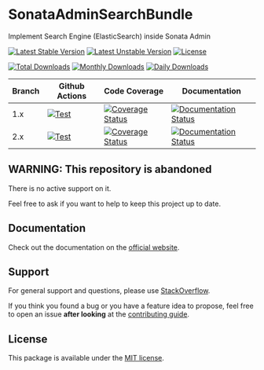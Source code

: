 <!--
DO NOT EDIT THIS FILE!

It's auto-generated by sonata-project/dev-kit package.
-->

# SonataAdminSearchBundle

Implement Search Engine (ElasticSearch) inside Sonata Admin

[![Latest Stable Version](https://poser.pugx.org/sonata-project/admin-search-bundle/v/stable)](https://packagist.org/packages/sonata-project/admin-search-bundle)
[![Latest Unstable Version](https://poser.pugx.org/sonata-project/admin-search-bundle/v/unstable)](https://packagist.org/packages/sonata-project/admin-search-bundle)
[![License](https://poser.pugx.org/sonata-project/admin-search-bundle/license)](https://packagist.org/packages/sonata-project/admin-search-bundle)

[![Total Downloads](https://poser.pugx.org/sonata-project/admin-search-bundle/downloads)](https://packagist.org/packages/sonata-project/admin-search-bundle)
[![Monthly Downloads](https://poser.pugx.org/sonata-project/admin-search-bundle/d/monthly)](https://packagist.org/packages/sonata-project/admin-search-bundle)
[![Daily Downloads](https://poser.pugx.org/sonata-project/admin-search-bundle/d/daily)](https://packagist.org/packages/sonata-project/admin-search-bundle)

Branch | Github Actions | Code Coverage | Documentation |
------ | -------------- | ------------- | ------------- |
1.x | [![Test][test_stable_badge]][test_stable_link] | [![Coverage Status][coverage_stable_badge]][coverage_stable_link] | [![Documentation Status][documentation_stable_badge]][documentation_stable_link] |
2.x | [![Test][test_unstable_badge]][test_unstable_link] | [![Coverage Status][coverage_unstable_badge]][coverage_unstable_link] | [![Documentation Status][documentation_unstable_badge]][documentation_unstable_link] |

## WARNING: This repository is abandoned

There is no active support on it.

Feel free to ask if you want to help to keep this project up to date.

## Documentation

Check out the documentation on the [official website](https://docs.sonata-project.org/projects/SonataAdminSearchBundle).

## Support

For general support and questions, please use [StackOverflow](http://stackoverflow.com/questions/tagged/sonata).

If you think you found a bug or you have a feature idea to propose, feel free to open an issue
**after looking** at the [contributing guide](CONTRIBUTING.md).

## License

This package is available under the [MIT license](LICENSE).

[test_stable_badge]: https://github.com/sonata-project/SonataAdminSearchBundle/workflows/Test/badge.svg?branch=1.x
[test_stable_link]: https://github.com/sonata-project/SonataAdminSearchBundle/actions?query=workflow:test+branch:1.x
[test_unstable_badge]: https://github.com/sonata-project/SonataAdminSearchBundle/workflows/Test/badge.svg?branch=2.x
[test_unstable_link]: https://github.com/sonata-project/SonataAdminSearchBundle/actions?query=workflow:test+branch:2.x

[coverage_stable_badge]: https://codecov.io/gh/sonata-project/SonataAdminSearchBundle/branch/1.x/graph/badge.svg
[coverage_stable_link]: https://codecov.io/gh/sonata-project/SonataAdminSearchBundle/branch/1.x
[coverage_unstable_badge]: https://codecov.io/gh/sonata-project/SonataAdminSearchBundle/branch/2.x/graph/badge.svg
[coverage_unstable_link]: https://codecov.io/gh/sonata-project/SonataAdminSearchBundle/branch/2.x

[documentation_stable_badge]: https://readthedocs.org/projects/sonataadminsearchbundle/badge/?version=1.x
[documentation_stable_link]: https://docs.sonata-project.org/projects/SonataAdminSearchBundle/en/1.x/?badge=1.x
[documentation_unstable_badge]: https://readthedocs.org/projects/sonataadminsearchbundle/badge/?version=2.x
[documentation_unstable_link]: https://docs.sonata-project.org/projects/SonataAdminSearchBundle/en/2.x/?badge=2.x
